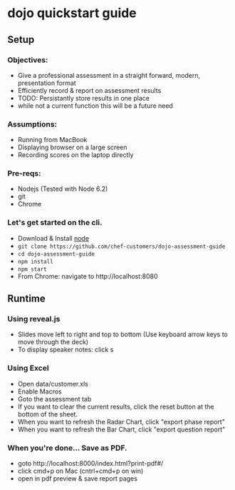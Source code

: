 # dojo quickstart guide

## Setup

### Objectives: 
- Give a professional assessment in a straight forward, modern, presentation format
- Efficiently record & report on assessment results
- TODO: Persistantly store results in one place
 - while not a current function this will be a future need  

### Assumptions: 
- Running from MacBook
- Displaying browser on a large screen
- Recording scores on the laptop directly

### Pre-reqs: 
- Nodejs (Tested with Node 6.2)
- git
- Chrome 

### Let's get started on the cli.
- Download & Install [node](https://nodejs.org/en/) 
- `git clone https://github.com/chef-customers/dojo-assessment-guide`
- `cd dojo-assessment-guide`
- `npm install`
- `npm start` 
- From Chrome: navigate to http://localhost:8080

## Runtime

### Using reveal.js
- Slides move left to right and top to bottom (Use keyboard arrow keys to move through the deck)
- To display speaker notes: click s

### Using Excel
- Open data/customer.xls
- Enable Macros
- Goto the assessment tab
- If you want to clear the current results, click the reset button at the bottom of the sheet.
- When you want to refresh the Radar Chart, click "export phase report"
- When you want to refresh the Bar Chart, click "export question report"

### When you're done...  Save as PDF.
- goto http://localhost:8000/index.html?print-pdf#/
- click cmd+p on Mac (cntrl+cmd+p on win)
- open in pdf preview & save report pages



